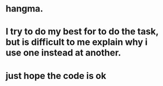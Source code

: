 # hangma.
# I try to do my best for to do the task, but is difficult to me explain why i use one instead at another.
# just hope the code is ok 
